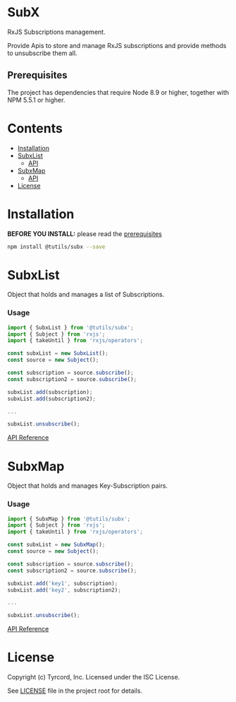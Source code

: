 # SubX

RxJS Subscriptions management.

Provide Apis to store and manage RxJS subscriptions and provide methods to unsubscribe them all.

## Prerequisites

The project has dependencies that require Node 8.9 or higher, together
with NPM 5.5.1 or higher.

# Contents

- [Installation](#installation)
- [SubxList](#subxlist)
    - [API](docs/subx-list)
- [SubxMap](#subxmap)
    - [API](docs/subx-map)
- [License](#license)

# Installation

**BEFORE YOU INSTALL:** please read the [prerequisites](#prerequisites)

```bash
npm install @tutils/subx --save
```

# SubxList

Object that holds and manages a list of Subscriptions.

### Usage

```ts
import { SubxList } from '@tutils/subx';
import { Subject } from 'rxjs';
import { takeUntil } from 'rxjs/operators';

const subxList = new SubxList();
const source = new Subject();

const subscription = source.subscribe();
const subscription2 = source.subscribe();

subxList.add(subscription);
subxList.add(subscription2);

...

subxList.unsubscribe();
```

[API Reference](docs/subx-list)

# SubxMap

Object that holds and manages Key-Subscription pairs.

### Usage

```ts
import { SubxMap } from '@tutils/subx';
import { Subject } from 'rxjs';
import { takeUntil } from 'rxjs/operators';

const subxList = new SubxMap();
const source = new Subject();

const subscription = source.subscribe();
const subscription2 = source.subscribe();

subxList.add('key1', subscription);
subxList.add('key2', subscription2);

...

subxList.unsubscribe();
```
[API Reference](docs/subx-map)

# License
Copyright (c) Tyrcord, Inc. Licensed under the ISC License.

See [LICENSE](LICENSE) file in the project root for details.
